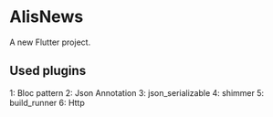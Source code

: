 # AlisNews

A new Flutter project.

## Used plugins
1: Bloc pattern
2: Json Annotation
3: json_serializable
4: shimmer
5: build_runner
6: Http
